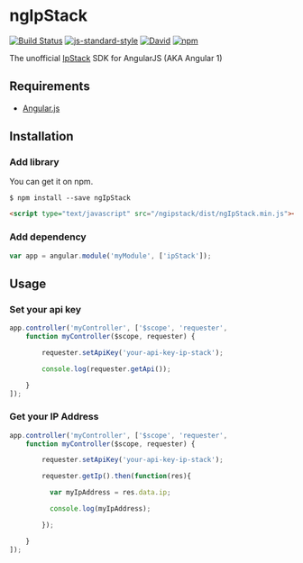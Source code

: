 # ngIpStack

[![Build Status](https://travis-ci.org/Nucleus-Inc/ngIpStack.svg?branch=master)](https://travis-ci.org/Nucleus-Inc/ngIpStack)
[![js-standard-style](https://img.shields.io/badge/code%20style-standard-brightgreen.svg)](http://standardjs.com)
[![David](https://img.shields.io/david/expressjs/express.svg)]()
[![npm](https://img.shields.io/npm/v/npm.svg)](https://www.npmjs.com/package/ngipstack)

The unofficial [IpStack](https://ipstack.com/) SDK for AngularJS (AKA Angular 1)

## Requirements

- [Angular.js](http://angularjs.org)

## Installation

### Add library

You can get it on npm.

```shell
$ npm install --save ngIpStack
```

```html
<script type="text/javascript" src="/ngipstack/dist/ngIpStack.min.js"></script>
```
### Add dependency

```javascript
var app = angular.module('myModule', ['ipStack']);
```
## Usage

### Set your api key

```javascript
app.controller('myController', ['$scope', 'requester',
    function myController($scope, requester) {

        requester.setApiKey('your-api-key-ip-stack');

        console.log(requester.getApi());

    }
]);
```

### Get your IP Address

```javascript
app.controller('myController', ['$scope', 'requester',
    function myController($scope, requester) {

        requester.setApiKey('your-api-key-ip-stack');

        requester.getIp().then(function(res){

          var myIpAddress = res.data.ip;

          console.log(myIpAddress);

        });

    }
]);
```
